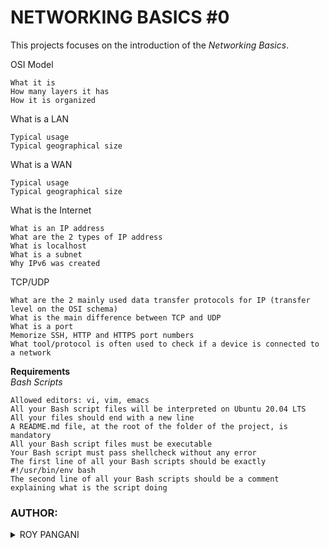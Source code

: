 
# NETWORKING BASICS #0

This projects focuses on the introduction of the <em>Networking Basics</em>.

OSI Model

    What it is
    How many layers it has
    How it is organized

What is a LAN

    Typical usage
    Typical geographical size

What is a WAN

    Typical usage
    Typical geographical size

What is the Internet

    What is an IP address
    What are the 2 types of IP address
    What is localhost
    What is a subnet
    Why IPv6 was created

TCP/UDP

    What are the 2 mainly used data transfer protocols for IP (transfer level on the OSI schema)
    What is the main difference between TCP and UDP
    What is a port
    Memorize SSH, HTTP and HTTPS port numbers
    What tool/protocol is often used to check if a device is connected to a network

<strong>Requirements</strong><br>
<em>Bash Scripts</em>

    Allowed editors: vi, vim, emacs
    All your Bash script files will be interpreted on Ubuntu 20.04 LTS
    All your files should end with a new line
    A README.md file, at the root of the folder of the project, is mandatory
    All your Bash script files must be executable
    Your Bash script must pass shellcheck without any error
    The first line of all your Bash scripts should be exactly #!/usr/bin/env bash
    The second line of all your Bash scripts should be a comment explaining what is the script doing

### AUTHOR:
<details>
    <summary>ROY PANGANI</summary>
    <ul>
        <li>
            <a href="https://github.com/Pangani">Github</a>
        </li>
        <li>
            <a href="roypangani@gmail.com">Email Address</a>
        </li>
    </ul>
</details>
